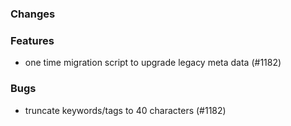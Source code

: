 ### Changes

### Features

- one time migration script to upgrade legacy meta data (#1182)

### Bugs

- truncate keywords/tags to 40 characters (#1182)
